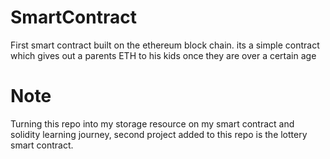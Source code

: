 # SmartContract
First smart contract built on the ethereum block chain. its a simple contract which gives out a parents ETH to his kids once they are over a certain age
# Note
Turning this repo into my storage resource on my smart contract and solidity learning journey, second project added to this repo is the lottery smart contract.
